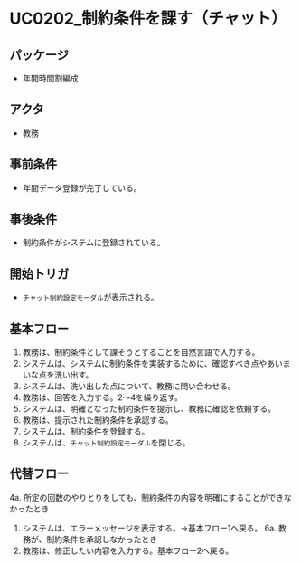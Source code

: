 # UC0202_制約条件を課す（チャット）

## パッケージ
- 年間時間割編成

## アクタ
- 教務

## 事前条件
- 年間データ登録が完了している。

## 事後条件
- 制約条件がシステムに登録されている。

## 開始トリガ
- `チャット制約設定モーダル`が表示される。

## 基本フロー
1. 教務は、制約条件として課そうとすることを自然言語で入力する。
2. システムは、システムに制約条件を実装するために、確認すべき点やあいまいな点を洗い出す。
3. システムは、洗い出した点について、教務に問い合わせる。
4. 教務は、回答を入力する。2〜4を繰り返す。
5. システムは、明確となった制約条件を提示し、教務に確認を依頼する。
6. 教務は、提示された制約条件を承認する。
7. システムは、制約条件を登録する。
8. システムは、`チャット制約設定モーダル`を閉じる。

## 代替フロー
4a. 所定の回数のやりとりをしても、制約条件の内容を明確にすることができなかったとき
1. システムは、エラーメッセージを表示する。→基本フロー1へ戻る。
6a. 教務が、制約条件を承認しなかったとき
1. 教務は、修正したい内容を入力する。基本フロー2へ戻る。